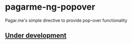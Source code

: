 # pagarme-ng-popover
Pagar.me's simple directive to provide pop-over functionality

## [Under development](https://github.com/pagarme/pagarme-ng-popover/milestones)
